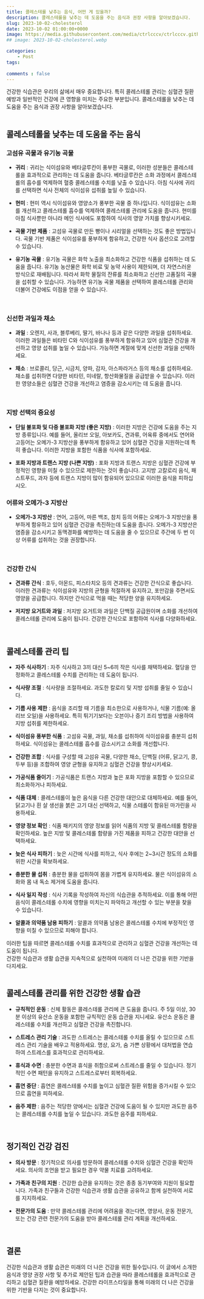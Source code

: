 ```yaml
---
title: 콜레스테롤 낮추는 음식, 어떤 게 있을까?
description: 콜레스테롤을 낮추는 데 도움을 주는 음식과 권장 사항을 알아보겠습니다.
slug: 2023-10-02-cholesterol
date: 2023-10-02 01:00:00+0000
image: https://media.githubusercontent.com/media/ctrlcccv/ctrlcccv.github.io/master/assets/img/post/2023-10-02-cholesterol.webp
## image: 2023-10-02-cholesterol.webp

categories:
    - Post
tags:
   
comments : false
---
```


건강한 식습관은 우리의 삶에서 매우 중요합니다. 특히 콜레스테롤 관리는 심혈관 질환 예방과 일반적인 건강에 큰 영향을 미치는 주요한 부분입니다. 콜레스테롤을 낮추는 데 도움을 주는 음식과 권장 사항을 알아보겠습니다.  
<br>

## 콜레스테롤을 낮추는 데 도움을 주는 음식

### 고섬유 곡물과 유기농 곡물
* **귀리** : 귀리는 식이섬유와 베타글루칸이 풍부한 곡물로, 이러한 성분들은 콜레스테롤을 효과적으로 관리하는 데 도움을 줍니다. 베타글루칸은 소화 과정에서 콜레스테롤의 흡수를 억제하여 혈중 콜레스테롤 수치를 낮출 수 있습니다. 아침 식사에 귀리를 선택하면 식사 전체의 식이섬유 섭취를 높일 수 있습니다.

* **현미** : 현미 역시 식이섬유와 영양소가 풍부한 곡물 중 하나입니다. 식이섬유는 소화를 개선하고 콜레스테롤 흡수를 억제하여 콜레스테롤 관리에 도움을 줍니다. 현미를 아침 식사뿐만 아니라 메인 식사에도 포함하여 식사의 영양 가치를 향상시키세요.

* **곡물 기반 제품** : 고섬유 곡물로 만든 빵이나 시리얼을 선택하는 것도 좋은 방법입니다. 곡물 기반 제품은 식이섬유를 풍부하게 함유하고, 건강한 식사 옵션으로 고려할 수 있습니다.

* **유기농 곡물** : 유기농 곡물은 화학 노출을 최소화하고 건강한 식품을 섭취하는 데 도움을 줍니다. 유기농 농산물은 화학 비료 및 농약 사용이 제한되며, 더 자연스러운 방식으로 재배됩니다. 따라서 화학 물질의 잔류를 최소화하고 신선한 고품질의 곡물을 섭취할 수 있습니다. 가능하면 유기농 곡물 제품을 선택하여 콜레스테롤 관리와 더불어 건강에도 이점을 얻을 수 있습니다.  
<br>


### 신선한 과일과 채소
* **과일** : 오렌지, 사과, 블루베리, 딸기, 바나나 등과 같은 다양한 과일을 섭취하세요. 이러한 과일들은 비타민 C와 식이섬유를 풍부하게 함유하고 있어 심혈관 건강을 개선하고 영양 섭취를 높일 수 있습니다. 가능하면 계절에 맞게 신선한 과일을 선택하세요.

* **채소** : 브로콜리, 당근, 시금치, 양파, 감자, 아스파라거스 등의 채소를 섭취하세요. 채소를 섭취하면 다양한 비타민, 미네랄, 항산화물질을 공급받을 수 있습니다. 이러한 영양소들은 심혈관 건강을 개선하고 염증을 감소시키는 데 도움을 줍니다.  
<br>


### 지방 선택의 중요성
* **단일 불포화 및 다중 불포화 지방 (좋은 지방)** : 이러한 지방은 건강에 도움을 주는 지방 종류입니다. 예를 들어, 올리브 오일, 아보카도, 견과류, 어육류 중에서도 연어와 고등어는 오메가-3 지방산을 풍부하게 함유하고 있어 심혈관 건강을 지원하는데 특히 좋습니다. 이러한 지방을 포함한 식품을 식사에 포함하세요.

* **포화 지방과 트랜스 지방 (나쁜 지방)** : 포화 지방과 트랜스 지방은 심혈관 건강에 부정적인 영향을 미칠 수 있으므로 제한하는 것이 좋습니다. 고지방 고칼로리 음식, 패스트푸드, 과자 등에 트랜스 지방이 많이 함유되어 있으므로 이러한 음식을 피하십시오.  

<script async src="https://pagead2.googlesyndication.com/pagead/js/adsbygoogle.js?client=ca-pub-8535540836842352" crossorigin="anonymous"></script>
<ins class="adsbygoogle"
     style="display:block; text-align:center;"
     data-ad-layout="in-article"
     data-ad-format="fluid"
     data-ad-client="ca-pub-8535540836842352"
     data-ad-slot="2974559225"></ins>
<script>
     (adsbygoogle = window.adsbygoogle || []).push({});
</script>

### 어류와 오메가-3 지방산
* **오메가-3 지방산** : 연어, 고등어, 마른 백조, 참치 등의 어류는 오메가-3 지방산을 풍부하게 함유하고 있어 심혈관 건강을 촉진하는데 도움을 줍니다. 오메가-3 지방산은 염증을 감소시키고 동맥경화를 예방하는 데 도움을 줄 수 있으므로 주간에 두 번 이상 어류를 섭취하는 것을 권장합니다.  
<br>


### 건강한 간식
* **견과류 간식** : 호두, 아몬드, 피스타치오 등의 견과류는 건강한 간식으로 좋습니다. 이러한 견과류는 식이섬유와 지방의 균형을 적절하게 유지하고, 포만감을 주면서도 영양을 공급합니다. 하지만 간식으로 먹을 때는 적당한 양을 유지하세요.

* **저지방 요거트와 과일** : 저지방 요거트와 과일은 단백질 공급원이며 소화를 개선하여 콜레스테롤 관리에 도움이 됩니다. 건강한 간식으로 포함하여 식사를 다양화하세요.  
<br>


## 콜레스테롤 관리 팁
* **자주 식사하기** : 자주 식사하고 3끼 대신 5~6끼 작은 식사를 채택하세요. 혈당을 안정화하고 콜레스테롤 수치를 관리하는 데 도움이 됩니다.

* **식사량 조절** : 식사량을 조절하세요. 과도한 칼로리 및 지방 섭취를 줄일 수 있습니다.

* **기름 사용 제한** : 음식을 조리할 때 기름을 최소한으로 사용하거나, 식물 기름(예: 올리브 오일)을 사용하세요. 특히 튀기기보다는 오븐이나 증기 조리 방법을 사용하여 지방 섭취를 제한하세요.

* **식이섬유 풍부한 식품** : 고섬유 곡물, 과일, 채소를 섭취하여 식이섬유를 충분히 섭취하세요. 식이섬유는 콜레스테롤 흡수를 감소시키고 소화를 개선합니다.

* **건강한 조합** : 식사를 구성할 때 고섬유 곡물, 다양한 채소, 단백질 (어류, 닭고기, 콩, 두부 등)을 조합하여 영양 균형을 유지하고 심혈관 건강을 향상시키세요.

* **가공식품 줄이기** : 가공식품은 트랜스 지방과 높은 포화 지방을 포함할 수 있으므로 최소화하거나 피하세요.  

* **식품 대체** : 콜레스테롤이 높은 음식을 다른 건강한 대안으로 대체하세요. 예를 들어, 닭고기나 흰 살 생선을 붉은 고기 대신 선택하고, 식물 스테롤이 함유된 마가린을 사용하세요.

* **영양 정보 확인** : 식품 패키지의 영양 정보를 읽어 식품의 지방 및 콜레스테롤 함량을 확인하세요. 높은 지방 및 콜레스테롤 함량을 가진 제품을 피하고 건강한 대안을 선택하세요.

* **늦은 식사 피하기** : 늦은 시간에 식사를 피하고, 식사 후에는 2~3시간 정도의 소화를 위한 시간을 확보하세요.

* **충분한 물 섭취** : 충분한 물을 섭취하여 몸을 가볍게 유지하세요. 물은 식이섬유의 소화와 몸 내 독소 제거에 도움을 줍니다.

* **식사 일지 작성** : 식사 기록을 작성하여 자신의 식습관을 추적하세요. 이를 통해 어떤 음식이 콜레스테롤 수치에 영향을 미치는지 파악하고 개선할 수 있는 부분을 찾을 수 있습니다.

* **알콜과 의약품 남용 피하기** : 알콜과 의약품 남용은 콜레스테롤 수치에 부정적인 영향을 미칠 수 있으므로 피해야 합니다.  

이러한 팁을 따르면 콜레스테롤 수치를 효과적으로 관리하고 심혈관 건강을 개선하는 데 도움이 됩니다.   
건강한 식습관과 생활 습관을 지속적으로 실천하여 미래의 더 나은 건강을 위한 기반을 다지세요.  
<br>


## 콜레스테롤 관리를 위한 건강한 생활 습관

* **규칙적인 운동** : 신체 활동은 콜레스테롤 관리에 큰 도움을 줍니다. 주 5일 이상, 30분 이상의 유산소 운동을 포함한 규칙적인 운동 습관을 지니세요. 유산소 운동은 콜레스테롤 수치를 개선하고 심혈관 건강을 촉진합니다.

* **스트레스 관리 기술** : 과도한 스트레스는 콜레스테롤 수치를 올릴 수 있으므로 스트레스 관리 기술을 배우고 적용하세요. 명상, 요가, 숨 가쁜 상황에서 대처법을 연습하여 스트레스를 효과적으로 관리하세요.

* **휴식과 수면** : 충분한 수면과 휴식을 취함으로써 스트레스를 줄일 수 있습니다. 정기적인 수면 패턴을 유지하고 스트레스로부터 회복하세요.

* **흡연 중단** : 흡연은 콜레스테롤 수치를 높이고 심혈관 질환 위험을 증가시킬 수 있으므로 흡연을 피하세요.

* **음주 제한** : 음주는 적당한 양에서는 심혈관 건강에 도움이 될 수 있지만 과도한 음주는 콜레스테롤 수치를 높일 수 있습니다. 과도한 음주를 피하세요.  
<br>


## 정기적인 건강 검진
* **의사 방문** : 정기적으로 의사를 방문하여 콜레스테롤 수치와 심혈관 건강을 확인하세요. 의사의 조언을 받고 필요한 경우 약물 치료를 고려하세요.

* **가족과 친구의 지원** : 건강한 습관을 유지하는 것은 종종 동기부여와 지원이 필요합니다. 가족과 친구들과 건강한 식습관과 생활 습관을 공유하고 함께 실천하여 서로를 지지하세요.

* **전문가의 도움** : 만약 콜레스테롤 관리에 어려움을 겪는다면, 영양사, 운동 전문가, 또는 건강 관련 전문가의 도움을 받아 콜레스테롤 관리 계획을 개선하세요.   
<br>


## 결론
건강한 식습관과 생활 습관은 미래의 더 나은 건강을 위한 필수입니다. 이 글에서 소개한 음식과 영양 권장 사항 및 추가로 제안된 팁과 습관을 따라 콜레스테롤을 효과적으로 관리하고 심혈관 질환을 예방하세요. 건강한 라이프스타일을 통해 미래의 더 나은 건강을 위한 기반을 다지는 것이 중요합니다.





